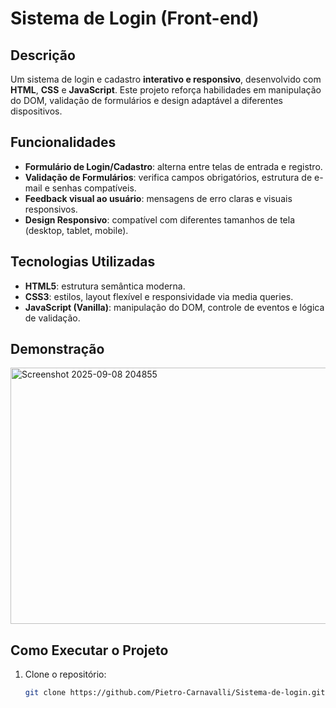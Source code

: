 # Sistema de Login (Front-end)

## Descrição
Um sistema de login e cadastro **interativo e responsivo**, desenvolvido com **HTML**, **CSS** e **JavaScript**. Este projeto reforça habilidades em manipulação do DOM, validação de formulários e design adaptável a diferentes dispositivos.

## Funcionalidades
- **Formulário de Login/Cadastro**: alterna entre telas de entrada e registro.
- **Validação de Formulários**: verifica campos obrigatórios, estrutura de e-mail e senhas compatíveis.
- **Feedback visual ao usuário**: mensagens de erro claras e visuais responsivos.
- **Design Responsivo**: compatível com diferentes tamanhos de tela (desktop, tablet, mobile).

## Tecnologias Utilizadas
- **HTML5**: estrutura semântica moderna.
- **CSS3**: estilos, layout flexível e responsividade via media queries.
- **JavaScript (Vanilla)**: manipulação do DOM, controle de eventos e lógica de validação.

## Demonstração 
<img width="658" height="410" alt="Screenshot 2025-09-08 204855" src="https://github.com/user-attachments/assets/023fd95c-fe41-4229-ac25-44a06a385eaf" />


## Como Executar o Projeto
1. Clone o repositório:
   ```bash
   git clone https://github.com/Pietro-Carnavalli/Sistema-de-login.git
